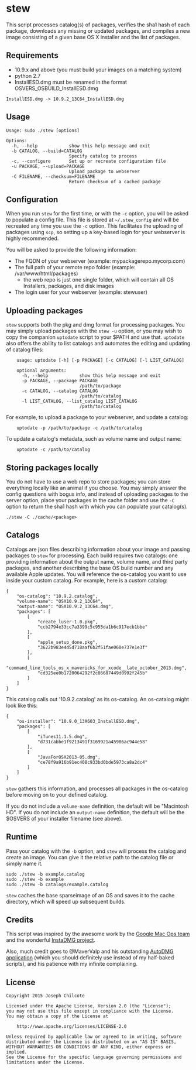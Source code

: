 stew
=======

This script processes catalog(s) of packages, verifies the sha1 hash of each package, downloads any missing or updated packages, 
and compiles a new image consisting of a given base OS X installer and the list of packages.

Requirements
------------

+ 10.9.x and above (you must build your images on a matching system)
+ python 2.7
+ InstallESD.dmg must be renamed in the format OSVERS_OSBUILD_InstallESD.dmg
```
InstallESD.dmg -> 10.9.2_13C64_InstallESD.dmg
```

Usage
-----

    Usage: sudo ./stew [options]

    Options:
      -h, --help            show this help message and exit
      -b CATALOG, --build=CATALOG
                            Specify catalog to process
      -c, --configure       Set up or recreate configuration file
      -u PACKAGE, --upload=PACKAGE
                            Upload package to webserver
      -C FILENAME, --checksum=FILENAME
                            Return checksum of a cached package


Configuration
-------------

When you run ```stew``` for the first time, or with the ```-c``` option, you will be asked to populate a config file.  This file is stored at ```~/.stew_config``` and will be recreated any time you use the ```-c``` option. This facilitates the uploading of packages using ```scp```, so setting up a key-based login for your webserver is highly recommended.

You will be asked to provide the following information:

+ The FQDN of your webserver (example: mypackagerepo.mycorp.com)
+ The full path of your remote repo folder (example: /var/www/html/packages)
    + the web repo is just one single folder, which will contain all OS Installers, packages, and disk images
+ The login user for your webserver (example: stewuser)

Uploading packages
------------------

```stew``` supports both the pkg and dmg format for processing packages. You may simply upload packages with the ```stew -u``` option, or you may wish to copy the companion ```uptodate``` script to your $PATH and use that. ```uptodate``` also offers the ability to list catalogs and automates the editing and updating of catalog files:

        usage: uptodate [-h] [-p PACKAGE] [-c CATALOG] [-l LIST_CATALOG]

        optional arguments:
          -h, --help            show this help message and exit
          -p PACKAGE, --package PACKAGE
                                /path/to/package
          -c CATALOG, --catalog CATALOG
                                /path/to/catalog
          -l LIST_CATALOG, --list_catalog LIST_CATALOG
                                /path/to/catalog

For example, to upload a package to your webserver, and update a catalog:

        uptodate -p /path/to/package -c /path/to/catalog

To update a catalog's metadata, such as volume name and output name:

        uptodate -c /path/to/catalog

Storing packages locally
------------------------

You do not have to use a web repo to store packages; you can store everything locally like an animal if you choose. You may simply answer the config questions with bogus info, and instead of uploading packages to the server option, place your packages in the cache folder and use the ```-C``` option to return the sha1 hash with which you can populate your catalog(s).

    ./stew -C ./cache/<package>

Catalogs
--------

Catalogs are json files describing information about your image and passing packages to ```stew``` for processing. Each build requires two catalogs: one providing information about the output name, volume name, and third party packages, and another describing the base OS build number and any available Apple updates. You will reference the os-catalog you want to use inside your custom catalog.  For example, here is a custom catalog:

    {
        "os-catalog": "10.9.2.catalog",
        "volume-name": "OSX10.9.2_13C64",
        "output-name": "OSX10.9.2_13C64.dmg",
        "packages": [
            [
                "create_luser-1.0.pkg",
                "ccb2794e33cc7a3399c5c955da1b6c917ecb1bbe"
            ],
            [
                "apple_setup_done.pkg",
                "3622b983e4d5d718aaf6b2f51fae060e737e1e3f"
            ],
            [
                "command_line_tools_os_x_mavericks_for_xcode__late_october_2013.dmg",
                "cd325ee0b1720064292f2c86687449d0992f245b"
            ]
        ]
    }

This catalog calls out '10.9.2.catalog' as its os-catalog. An os-catalog might look like this:

    {
        "os-installer": "10.9.0_13A603_InstallESD.dmg",
        "packages": [
            [
                "iTunes11.1.5.dmg",
                "d731cabbe1f9213491f3169921a45986ac944e58"
            ],
            [
                "JavaForOSX2013-05.dmg",
                "ce78f9a916b91ec408c933bd0bde5973ca8a2dc4"
            ]
        ]
    }


```stew``` gathers this information, and processes all packages in the os-catalog before moving on to your defined catalog.

If you do not include a ```volume-name``` definition, the default will be "Macintosh HD". If you do not include an ```output-name``` definition, the default will be the $OSVERS of your installer filename (see above).

Runtime
-------

Pass your catalog with the ```-b``` option, and ```stew``` will process the catalog and create an image. You can give it the relative path to the catalog file or simply name it.

    sudo ./stew -b example.catalog
    sudo ./stew -b example
    sudo ./stew -b catalogs/example.catalog
 
 ```stew``` caches the base sparseimage of an OS and saves it to the cache directory, which will speed up subsequent builds.  

Credits
-------

This script was inspired by the awesome work by the [Google Mac Ops team](https://code.google.com/p/google-macops/source/browse/#svn%2Ftrunk%2Fcan_haz_image) and the wonderful [InstaDMG project](https://code.google.com/p/instadmg/).

Also, much credit goes to @MaverValp and his outstanding [AutoDMG application](https://github.com/MagerValp/AutoDMG) (which you should definitely use instead of my half-baked scripts), and his patience with my infinite complaining.

License
-------

    Copyright 2015 Joseph Chilcote
    
    Licensed under the Apache License, Version 2.0 (the "License");
    you may not use this file except in compliance with the License.
    You may obtain a copy of the License at
    
        http://www.apache.org/licenses/LICENSE-2.0
    
    Unless required by applicable law or agreed to in writing, software
    distributed under the License is distributed on an "AS IS" BASIS,
    WITHOUT WARRANTIES OR CONDITIONS OF ANY KIND, either express or implied.
    See the License for the specific language governing permissions and
    limitations under the License.
